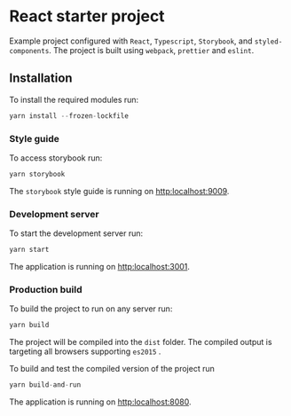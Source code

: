 # React starter project

Example project configured with `React`, `Typescript`, `Storybook`, and `styled-components`.
The project is built using `webpack`, `prettier` and `eslint`.

## Installation

To install the required modules run:

```javascript
yarn install --frozen-lockfile
```

### Style guide

To access storybook run:

```javascript
yarn storybook
```

The `storybook` style guide is running on [http:localhost:9009](http:localhost:9009).

### Development server

To start the development server run:

```javascript
yarn start
```

The application is running on [http:localhost:3001](http:localhost:3001).

### Production build

To build the project to run on any server run:

```javascript
yarn build
```

The project will be compiled into the `dist` folder.
The compiled output is targeting all browsers supporting `es2015` .

To build and test the compiled version of the project run

```javascript
yarn build-and-run
```

The application is running on [http:localhost:8080](http:localhost:8080).